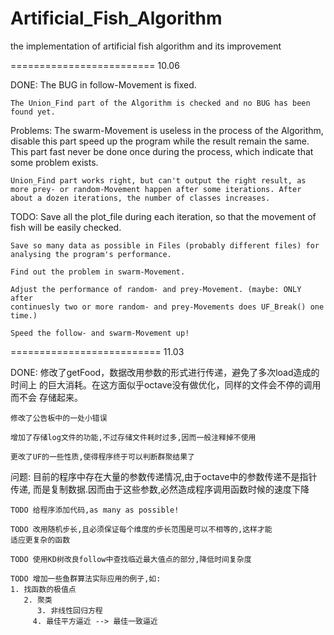 Artificial_Fish_Algorithm
=========================

the implementation of artificial fish algorithm and its improvement

=========================
10.06

DONE:
	The BUG in follow-Movement is fixed.

	The Union_Find part of the Algorithm is checked and no BUG has been
	found yet.

Problems:
	The swarm-Movement is useless in the process of the Algorithm, disable
	this part speed up the program while the result remain the same. This
	part fast never be done once during the process, which indicate that
	some problem exists.

	Union_Find part works right, but can't output the right result, as
	more prey- or random-Movement happen after some iterations. After
	about a dozen iterations, the number of classes increases.

TODO:
	Save all the plot_file during each iteration, so that the movement of
	fish will be easily checked.

	Save so many data as possible in Files (probably different files) for
	analysing the program's performance.

	Find out the problem in swarm-Movement.

	Adjust the performance of random- and prey-Movement. (maybe: ONLY after
	continuesly two or more random- and prey-Movements does UF_Break() one 
	time.)

	Speed the follow- and swarm-Movement up!
	
==========================
11.03

DONE:
	修改了getFood，数据改用参数的形式进行传递，避免了多次load造成的时间上
	的巨大消耗。在这方面似乎octave没有做优化，同样的文件会不停的调用而不会
	存储起来。

	修改了公告板中的一处小错误

	增加了存储log文件的功能,不过存储文件耗时过多,因而一般注释掉不使用

	更改了UF的一些性质,使得程序终于可以判断群聚结果了

问题:
	目前的程序中存在大量的参数传递情况,由于octave中的参数传递不是指针传递,
	而是复制数据.因而由于这些参数,必然造成程序调用函数时候的速度下降

	
	TODO 给程序添加代码,as many as possible!

	TODO 改用随机步长,且必须保证每个维度的步长范围是可以不相等的,这样才能
	适应更复杂的函数

	TODO 使用KD树改良follow中查找临近最大值点的部分,降低时间复杂度

	TODO 增加一些鱼群算法实际应用的例子,如:
	1. 找函数的极值点
	   2. 聚类
	      3. 非线性回归方程
		 4. 最佳平方逼近 --> 最佳一致逼近
